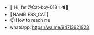 - 👋 Hi, I’m @Cat-boy-018 ✨🐈💫
- 💫NAMELESS_CAT💫
- 📫 How to reach me
- whatsapp:
https://wa.me/94713621923

<!---
Cat-boy-018/Cat-boy-018 is a ✨ special ✨ repository because its `README.md` (this file) appears on your GitHub profile.
You can click the Preview link to take a look at your changes.
--->
